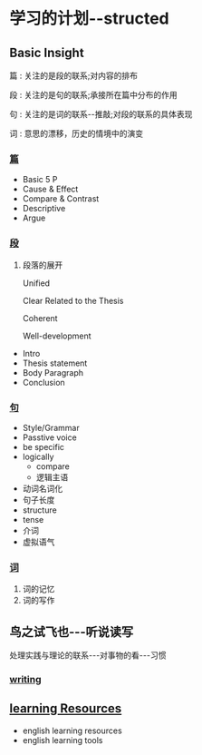 
# 学习的计划--structed
## Basic Insight
篇
: 关注的是段的联系;对内容的排布

段
: 关注的是句的联系;承接所在篇中分布的作用

句
: 关注的是词的联系--推敲;对段的联系的具体表现

词
: 意思的漂移，历史的情境中的演变

### [篇](context.md)
* Basic 5 P
* Cause & Effect
* Compare & Contrast
* Descriptive
* Argue

### [段](paragraphs.md)
1. 段落的展开
   
   Unified

   Clear Related to the Thesis

   Coherent

   Well-development

* Intro
* Thesis statement
* Body Paragraph
* Conclusion
### [句](sentences.md)
* Style/Grammar
* Passtive voice
* be specific
* logically
  * compare
  * 逻辑主语
* 动词名词化
* 句子长度
* structure
* tense
* 介词
* 虚拟语气

### [词](word.md)
1. 词的记忆
2. 词的写作

## 鸟之试飞也---听说读写 
处理实践与理论的联系---对事物的看---习惯

### [writing](how%20to%20writing.md)




## [learning Resources](resources.md)
* english learning resources
* english learning tools


